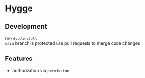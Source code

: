 # Hygge

## Development
run `dev/install`  
`main` branch is protected use pull requests to merge code changes

## Features
- authorization via `permission`
